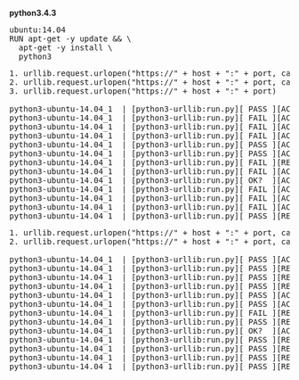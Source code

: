 **python3.4.3**

<pre>
ubuntu:14.04
RUN apt-get -y update && \
  apt-get -y install \
  python3
</pre>

<pre>
1. urllib.request.urlopen("https://" + host + ":" + port, cafile=cafile, cadefault=False)
2. urllib.request.urlopen("https://" + host + ":" + port, cafile=cafile)
3. urllib.request.urlopen("https://" + host + ":" + port)

python3-ubuntu-14.04_1  | [python3-urllib:run.py][ PASS ][ACCEPT][ supports SNI                  ][badssl.com]
python3-ubuntu-14.04_1  | [python3-urllib:run.py][ FAIL ][ACCEPT][ expired                       ][expired.badssl.com]
python3-ubuntu-14.04_1  | [python3-urllib:run.py][ FAIL ][ACCEPT][ wrong host                    ][wrong.host.badssl.com]
python3-ubuntu-14.04_1  | [python3-urllib:run.py][ FAIL ][ACCEPT][ self-signed                   ][self-signed.badssl.com]
python3-ubuntu-14.04_1  | [python3-urllib:run.py][ PASS ][ACCEPT][ sha-256                       ][sha256.badssl.com]
python3-ubuntu-14.04_1  | [python3-urllib:run.py][ PASS ][ACCEPT][ 1000-sans                     ][1000-sans.badssl.com]
python3-ubuntu-14.04_1  | [python3-urllib:run.py][ FAIL ][REJECT][ 10000-sans (Bad in ten years) ][10000-sans.badssl.com]
python3-ubuntu-14.04_1  | [python3-urllib:run.py][ FAIL ][ACCEPT][ incomplete-chain              ][incomplete-chain.badssl.com]
python3-ubuntu-14.04_1  | [python3-urllib:run.py][ OK?  ][ACCEPT][ pinning-test                  ][pinning-test.badssl.com]
python3-ubuntu-14.04_1  | [python3-urllib:run.py][ FAIL ][ACCEPT][ superfish                     ][superfish.badssl.com]
python3-ubuntu-14.04_1  | [python3-urllib:run.py][ FAIL ][ACCEPT][ edellroot                     ][edellroot.badssl.com]
python3-ubuntu-14.04_1  | [python3-urllib:run.py][ FAIL ][ACCEPT][ dsdtestprovider               ][dsdtestprovider.badssl.com]
python3-ubuntu-14.04_1  | [python3-urllib:run.py][ PASS ][REJECT][ disable ca-bundles            ][badssl.com]
</pre>

<pre>
1. urllib.request.urlopen("https://" + host + ":" + port, cafile=cafile, cadefault=True)
2. urllib.request.urlopen("https://" + host + ":" + port, cadefault=True)

python3-ubuntu-14.04_1  | [python3-urllib:run.py][ PASS ][ACCEPT][ supports SNI                  ][badssl.com]
python3-ubuntu-14.04_1  | [python3-urllib:run.py][ PASS ][REJECT][ expired                       ][expired.badssl.com]
python3-ubuntu-14.04_1  | [python3-urllib:run.py][ PASS ][REJECT][ wrong host                    ][wrong.host.badssl.com]
python3-ubuntu-14.04_1  | [python3-urllib:run.py][ PASS ][REJECT][ self-signed                   ][self-signed.badssl.com]
python3-ubuntu-14.04_1  | [python3-urllib:run.py][ PASS ][ACCEPT][ sha-256                       ][sha256.badssl.com]
python3-ubuntu-14.04_1  | [python3-urllib:run.py][ PASS ][ACCEPT][ 1000-sans                     ][1000-sans.badssl.com]
python3-ubuntu-14.04_1  | [python3-urllib:run.py][ FAIL ][REJECT][ 10000-sans (Bad in ten years) ][10000-sans.badssl.com]
python3-ubuntu-14.04_1  | [python3-urllib:run.py][ PASS ][REJECT][ incomplete-chain              ][incomplete-chain.badssl.com]
python3-ubuntu-14.04_1  | [python3-urllib:run.py][ OK?  ][ACCEPT][ pinning-test                  ][pinning-test.badssl.com]
python3-ubuntu-14.04_1  | [python3-urllib:run.py][ PASS ][REJECT][ superfish                     ][superfish.badssl.com]
python3-ubuntu-14.04_1  | [python3-urllib:run.py][ PASS ][REJECT][ edellroot                     ][edellroot.badssl.com]
python3-ubuntu-14.04_1  | [python3-urllib:run.py][ PASS ][REJECT][ dsdtestprovider               ][dsdtestprovider.badssl.com]
python3-ubuntu-14.04_1  | [python3-urllib:run.py][ PASS ][REJECT][ disable ca-bundles            ][badssl.com]
</pre>
